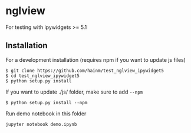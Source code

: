 nglview
=======

For testing with ipywidgets >= 5.1

Installation
------------

For a development installation (requires npm if you want to update js files)

    $ git clone https://github.com/hainm/test_nglview_ipywidget5
    $ cd test_nglview_ipywidget5
    $ python setup.py install

If you want to update ./js/ folder, make sure to add `--npm`

    $ python setup.py install --npm

 
Run demo notebook in this folder

    jupyter notebook demo.ipynb
